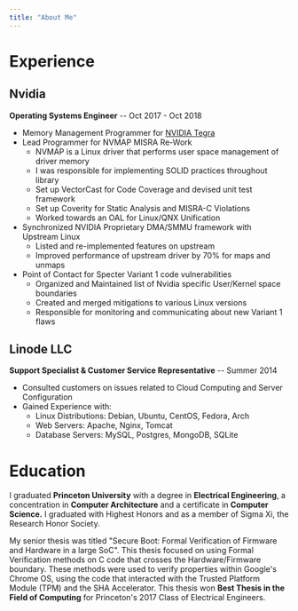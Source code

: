 ```yaml
---
title: "About Me"
---
```


# Experience

## Nvidia

**Operating Systems Engineer** -- Oct 2017 - Oct 2018
* Memory Management Programmer for [NVIDIA Tegra](http://www.nvidia.com/object/tegra.html)
* Lead Programmer for NVMAP MISRA Re-Work
	* NVMAP is a Linux driver that performs user space management of driver memory
	* I was responsible for implementing SOLID practices throughout library
	* Set up VectorCast for Code Coverage and devised unit test framework
	* Set up Coverity for Static Analysis and MISRA-C Violations
	* Worked towards an OAL for Linux/QNX Unification
* Synchronized NVIDIA Proprietary DMA/SMMU framework with Upstream Linux
	* Listed and re-implemented features on upstream
	* Improved performance of upstream driver by 70% for maps and unmaps
* Point of Contact for Specter Variant 1 code vulnerabilities
	* Organized and Maintained list of Nvidia specific User/Kernel space boundaries
	* Created and merged mitigations to various Linux versions
	* Responsible for monitoring and communicating about new Variant 1 flaws

## Linode LLC

**Support Specialist & Customer Service Representative** -- Summer 2014
* Consulted customers on issues related to Cloud Computing and Server Configuration
* Gained Experience with:
    * Linux Distributions: Debian, Ubuntu, CentOS, Fedora, Arch
    * Web Servers: Apache, Nginx, Tomcat
    * Database Servers: MySQL, Postgres, MongoDB, SQLite

# Education

I graduated **Princeton University** with a degree in **Electrical Engineering**, a concentration in **Computer Architecture**  and a certificate in **Computer Science.**
I graduated with Highest Honors and as a member of Sigma Xi, the Research Honor Society.

My senior thesis was titled "Secure Boot: Formal Verification of Firmware and Hardware in a large SoC".
This thesis focused on using Formal Verification methods on C code that crosses the Hardware/Firmware boundary.
These methods were used to verify properties within Google's Chrome OS, using the code that interacted with the Trusted Platform Module (TPM) and the SHA Accelerator.
This thesis won **Best Thesis in the Field of Computing** for Princeton's 2017 Class of Electrical Engineers.
